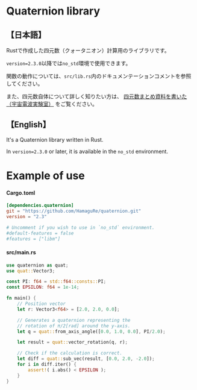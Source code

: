 # Quaternion library

## 【日本語】

Rustで作成した四元数（クォータニオン）計算用のライブラリです。

`version=2.3.0`以降では`no_std`環境で使用できます。

関数の動作については、`src/lib.rs`内のドキュメンテーションコメントを参照してください。

また、四元数自体について詳しく知りたい方は、
[四元数まとめ資料を書いた（宇宙電波実験室）](https://space-denpa.jp/2019/03/26/quaternion-doc/)
をご覧ください。

## 【English】

It's a Quaternion library written in Rust.

In `version=2.3.0` or later, it is available in the `no_std` environment.

# Example of use

#### Cargo.toml

```toml
[dependencies.quaternion]
git = "https://github.com/HamaguRe/quaternion.git"
version = "2.3"

# Uncomment if you wish to use in `no_std` environment.
#default-features = false
#features = ["libm"]
```

#### src/main.rs

```rust
use quaternion as quat;
use quat::Vector3;

const PI: f64 = std::f64::consts::PI;
const EPSILON: f64 = 1e-14;

fn main() {
    // Position vector
    let r: Vector3<f64> = [2.0, 2.0, 0.0];

    // Generates a quaternion representing the
    // rotation of π/2[rad] around the y-axis.
    let q = quat::from_axis_angle([0.0, 1.0, 0.0], PI/2.0);

    let result = quat::vector_rotation(q, r);

    // Check if the calculation is correct.
    let diff = quat::sub_vec(result, [0.0, 2.0, -2.0]);
    for i in diff.iter() {
        assert!( i.abs() < EPSILON );
    }
}
```
